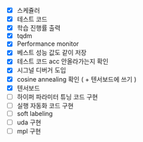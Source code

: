 - [x] 스케쥴러
- [x] 테스트 코드
- [x] 학습 진행률 출력
- [x] tqdm
- [x] Performance monitor
- [x] 베스트 성능 값도 같이 저장
- [x] 테스트 코드 acc 안올라가는지 확인
- [x] 시그널 디버거 도입
- [x] cosine annealing 확인 ( + 텐서보드에 쓰기 )
- [x] 텐서보드
- [ ] 하이퍼 파라미터 튜닝 코드 구현
- [ ] 실행 자동화 코드 구현
- [ ] soft labeling
- [ ] uda 구현
- [ ] mpl 구현
